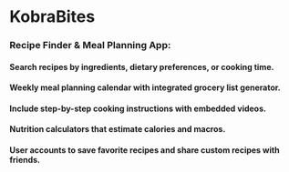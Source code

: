 # KobraBites

### Recipe Finder & Meal Planning App:
#### Search recipes by ingredients, dietary preferences, or cooking time.
#### Weekly meal planning calendar with integrated grocery list generator.
#### Include step-by-step cooking instructions with embedded videos.
#### Nutrition calculators that estimate calories and macros.
#### User accounts to save favorite recipes and share custom recipes with friends.

